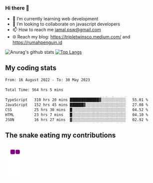 ### Hi there 👋

<!--
**padepokanpenguin/padepokanpenguin** is a ✨ _special_ ✨ repository because its `README.md` (this file) appears on your GitHub profile.
-->

- 🌱 I’m currently learning  web development
- 👯 I’m looking to collaborate on javascript developers
- 📫 How to reach me jamal.psw@gmail.com
- 🌐 Reach my blog:
   https://tripletwinsco.medium.com/ and
   https://rumahpenguin.id

![Anurag's github stats](https://github-readme-stats.vercel.app/api?username=padepokanpenguin&count_private=true&disable_animations=false&show_icons=true&theme=default)
[![Top Langs](https://github-readme-stats.vercel.app/api/top-langs/?username=padepokanpenguin&theme=default&layout=compact)](https://github.com/padepokanpenguin)

## My coding stats

<!--START_SECTION:waka-->

```text
From: 16 August 2022 - To: 30 May 2023

Total Time: 564 hrs 5 mins

TypeScript   310 hrs 20 mins █████████████▓░░░░░░░░░░░   55.01 %
JavaScript   152 hrs 45 mins ██████▓░░░░░░░░░░░░░░░░░░   27.08 %
CSS          25 hrs 30 mins  █░░░░░░░░░░░░░░░░░░░░░░░░   04.52 %
HTML         23 hrs 7 mins   █░░░░░░░░░░░░░░░░░░░░░░░░   04.10 %
JSON         16 hrs 27 mins  ▓░░░░░░░░░░░░░░░░░░░░░░░░   02.92 %
```

<!--END_SECTION:waka-->


## The snake eating my contributions
![snake gif](https://github.com/padepokanpenguin/padepokanpenguin/blob/output/github-contribution-grid-snake.gif)
